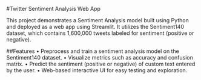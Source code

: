 #Twitter Sentiment Analysis Web App

This project demonstrates a Sentiment Analysis model built using Python and deployed as a web app using Streamlit. It utilizes the Sentiment140 dataset, which contains 1,600,000 tweets labeled for sentiment (positive or negative).

##Features
	•	Preprocess and train a sentiment analysis model on the Sentiment140 dataset.
	•	Visualize metrics such as accuracy and confusion matrix.
	•	Predict the sentiment (positive or negative) of custom text entered by the user.
	•	Web-based interactive UI for easy testing and exploration.
